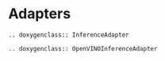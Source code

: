 # Adapters

```{eval-rst}
.. doxygenclass:: InferenceAdapter

```

```{eval-rst}
.. doxygenclass:: OpenVINOInferenceAdapter

```
